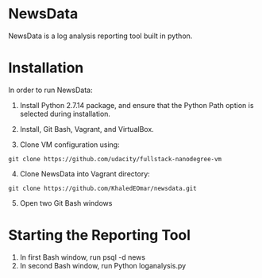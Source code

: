 # NewsData
NewsData is a log analysis reporting tool built in python. 

# Installation
In order to run NewsData: 

1. Install Python 2.7.14 package, and ensure that the Python Path option is selected during installation.

2. Install, Git Bash, Vagrant, and VirtualBox.

3. Clone VM configuration using: 
```
git clone https://github.com/udacity/fullstack-nanodegree-vm
```

4. Clone NewsData into Vagrant directory:
```
git clone https://github.com/KhaledEOmar/newsdata.git
```

5. Open two Git Bash windows

# Starting the Reporting Tool
1. In first Bash window, run psql -d news
2. In second Bash window, run Python loganalysis.py
